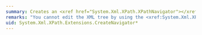 ```yaml
---
summary: Creates an <xref href="System.Xml.XPath.XPathNavigator"></xref> for an <xref href="System.Xml.Linq.XNode"></xref>.
remarks: "You cannot edit the XML tree by using the <xref:System.Xml.XPath.XPathNavigator> that is returned by this method. The <xref:System.Xml.XPath.XPathNavigator.CanEdit%2A> property returns `false`.  \n  \n You cannot create an <xref:System.Xml.XPath.XPathNavigator> for a <xref:System.Xml.Linq.XDocumentType> node. Document types do not participate in the XPath data model.  \n  \n Namespace declarations are reported from left to right. In contrast, for <xref:System.Xml.XmlDocument> namespaces are reported from right to left. This is conformant behavior because namespace declarations are not ordered in the XPath data model.  \n  \n The method <xref:System.Xml.XPath.XPathNavigator.MoveToId%2A> is not supported for navigators that are returned by this method.  \n  \n You can use this method to perform an XSLT transformation. You can create an XML tree, create an <xref:System.Xml.XPath.XPathNavigator> from the XML tree, create a new document, and create a <xref:System.Xml.XmlWriter> that will write into the new document. Then, you can invoke the XSLT transformation, passing the <xref:System.Xml.XPath.XPathNavigator> and <xref:System.Xml.XmlWriter> to the transformation. After the transformation successfully completes, the new XML tree is populated with the results of the transformation.  \n  \n To perform an XSLT transformation, you can use either an <xref:System.Xml.XmlReader> or an <xref:System.Xml.XPath.XPathNavigator>. The two approaches have different performance characteristics. Some transformations will execute faster when using an <xref:System.Xml.XmlReader>, and others will execute faster when using a <xref:System.Xml.XPath.XPathNavigator>. If performance is a concern, we recommend that you experiment with each approach to determine which will perform better in your circumstances.  \n  \n```csharp  \n  \n            string xslMarkup = @\"<?xml version='1.0'?>  \n<xsl:stylesheet xmlns:xsl='http://www.w3.org/1999/XSL/Transform' version='1.0'>  \n    <xsl:template match='/Parent'>  \n        <Root>  \n            <C1><xsl:value-of select='Child1'/></C1>  \n            <C2><xsl:value-of select='Child2'/></C2>  \n        </Root>  \n    </xsl:template>  \n</xsl:stylesheet>\";  \n  \nXDocument xmlTree = new XDocument(  \n    new XElement(\"Parent\",  \n        new XElement(\"Child1\", \"Child1 data\"),  \n        new XElement(\"Child2\", \"Child2 data\")  \n    )  \n);  \n  \nXDocument newTree = new XDocument();  \nusing (XmlWriter writer = newTree.CreateWriter()) {  \n    // Load the style sheet.  \n    XslCompiledTransform xslt = new XslCompiledTransform();  \n    xslt.Load(XmlReader.Create(new StringReader(xslMarkup)));  \n  \n    // Execute the transform and output the results to a writer.  \n    xslt.Transform(xmlTree.CreateNavigator(), writer);  \n}  \n  \nConsole.WriteLine(newTree);  \n```  \n  \n```vb  \n  \n            Dim xslMarkup As XDocument = <?xml version='1.0'?>  \n                             <xsl:stylesheet xmlns:xsl='http://www.w3.org/1999/XSL/Transform' version='1.0'>  \n                                 <xsl:template match='/Parent'>  \n                                     <Root>  \n                                         <C1><xsl:value-of select='Child1'/></C1>  \n                                         <C2><xsl:value-of select='Child2'/></C2>  \n                                     </Root>  \n                                 </xsl:template>  \n                             </xsl:stylesheet>  \n  \nDim xmlTree As XDocument = <?xml version='1.0'?>  \n                           <Parent>  \n                               <Child1>Child1 data</Child1>  \n                               <Child2>Child2 data</Child2>  \n                           </Parent>  \n  \nDim newTree As XDocument = New XDocument()  \n  \nUsing writer As XmlWriter = newTree.CreateWriter()  \n    ' Load the style sheet.  \n    Dim xslt As XslCompiledTransform = _  \n        New XslCompiledTransform()  \n    xslt.Load(xslMarkup.CreateReader())  \n  \n    ' Execute the transform and output the results to a writer.  \n    xslt.Transform(xmlTree.CreateNavigator(), writer)  \nEnd Using  \n  \nConsole.WriteLine(newTree)  \n```  \n  \n This example produces the following output:  \n  \n```xml  \n  \n            <Root>  \n  <C1>Child1 data</C1>  \n  <C2>Child2 data</C2>  \n</Root>  \n```"
uid: System.Xml.XPath.Extensions.CreateNavigator*
---
```

